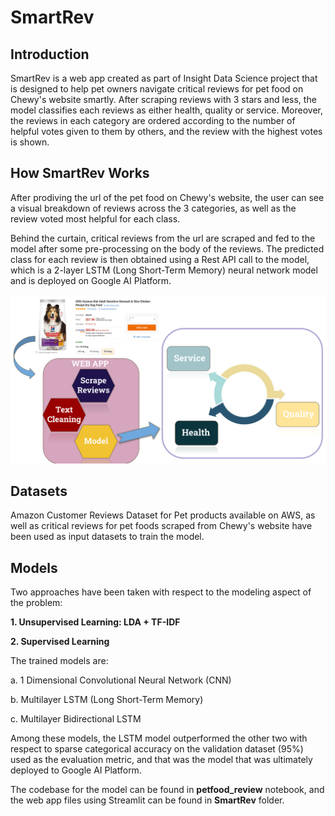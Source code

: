 # SmartRev

## Introduction
SmartRev is a web app created as part of Insight Data Science project that is designed to help pet owners navigate critical reviews for pet food on Chewy's website smartly. After scraping reviews with 3 stars and less, the model classifies each reviews as either health, quality or service. Moreover, the reviews in each category are ordered according to the number of helpful votes given to them by others, and the review with the highest votes is shown.

## How SmartRev Works
After prodiving the url of the pet food on Chewy's website, the user can see a visual breakdown of reviews across the 3 categories, as well as the review voted most helpful for each class.

Behind the curtain, critical reviews from the url are scraped and fed to the model after some pre-processing on the body of the reviews. The predicted class for each review is then obtained using a Rest API call to the model, which is a 2-layer LSTM (Long Short-Term Memory) neural network model and is deployed on Google AI Platform.

![SmartRev Backend](App.png)

## Datasets
Amazon Customer Reviews Dataset for Pet products available on AWS, as well as critical reviews for pet foods scraped from Chewy's website have been used as input datasets to train the model.

## Models 
Two approaches have been taken with respect to the modeling aspect of the problem:

**1. Unsupervised Learning: LDA + TF-IDF**

**2. Supervised Learning**

  The trained models are:
  
  a. 1 Dimensional Convolutional Neural Network (CNN)
  
  b. Multilayer LSTM (Long Short-Term Memory)
  
  c. Multilayer Bidirectional LSTM
  
  Among these models, the LSTM model outperformed the other two with respect to sparse categorical accuracy on the validation dataset (95%) used as the evaluation metric, and that was the model that was ultimately deployed to Google AI Platform.



The codebase for the model can be found in **petfood_review** notebook, and the web app files using Streamlit can be found in **SmartRev** folder.
